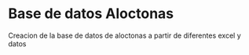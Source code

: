 # Base de datos Aloctonas
 Creacion de la base de datos de aloctonas a partir de diferentes excel y datos
